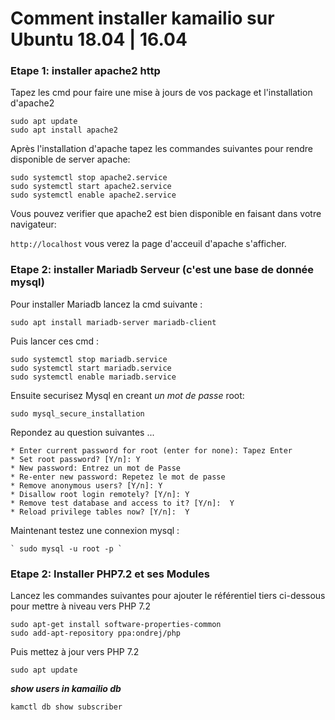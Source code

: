 # Comment installer kamailio sur Ubuntu 18.04 | 16.04

### Etape 1: installer apache2 http

  Tapez les cmd pour faire une mise à jours de vos package et l'installation d'apache2
  
    sudo apt update 
    sudo apt install apache2

  Après l'installation d'apache tapez les commandes suivantes pour rendre disponible de server apache:
  
    sudo systemctl stop apache2.service 
    sudo systemctl start apache2.service 
    sudo systemctl enable apache2.service
  
  Vous pouvez verifier que apache2 est bien disponible en faisant dans votre navigateur:
  
  `http://localhost`
  vous verez la page d'acceuil d'apache s'afficher.
  
  
  
  ### Etape 2:  installer Mariadb Serveur (c'est une base de donnée mysql)
  
  Pour installer Mariadb lancez la cmd suivante :  
  
  ` sudo apt install mariadb-server mariadb-client `

  Puis lancer ces cmd :
  
    sudo systemctl stop mariadb.service 
    sudo systemctl start mariadb.service 
    sudo systemctl enable mariadb.service 
  
  Ensuite securisez Mysql en creant *un mot de passe* root:
  
  ` sudo mysql_secure_installation `
  
  Repondez au question suivantes ...
  
    * Enter current password for root (enter for none): Tapez Enter
    * Set root password? [Y/n]: Y
    * New password: Entrez un mot de Passe
    * Re-enter new password: Repetez le mot de passe
    * Remove anonymous users? [Y/n]: Y
    * Disallow root login remotely? [Y/n]: Y
    * Remove test database and access to it? [Y/n]:  Y
    * Reload privilege tables now? [Y/n]:  Y
  
  Maintenant testez une connexion mysql :

    ` sudo mysql -u root -p `
    

  ### Etape 2: Installer PHP7.2 et ses Modules 
  
  Lancez les commandes suivantes pour ajouter le référentiel tiers ci-dessous pour mettre à niveau vers PHP 7.2
  
    sudo apt-get install software-properties-common
    sudo add-apt-repository ppa:ondrej/php
    
 Puis mettez à jour vers PHP 7.2
 
    sudo apt update




***show users in kamailio db*** 

`kamctl db show subscriber`
